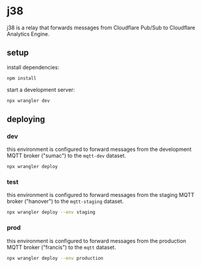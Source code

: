 # j38

j38 is a relay that forwards messages from Cloudflare Pub/Sub to Cloudflare Analytics Engine.

## setup

install dependencies:

```bash
npm install
```

start a development server:

```bash
npx wrangler dev
```

## deploying

### dev

this environment is configured to forward messages from the development MQTT broker ("sumac") to the `mqtt-dev` dataset.

```bash
npx wrangler deploy
```

### test

this environment is configured to forward messages from the staging MQTT broker ("hanover") to the `mqtt-staging` dataset.

```bash
npx wrangler deploy --env staging
```

### prod

this environment is configured to forward messages from the production MQTT broker ("francis") to the `mqtt` dataset.

```bash
npx wrangler deploy --env production
```
